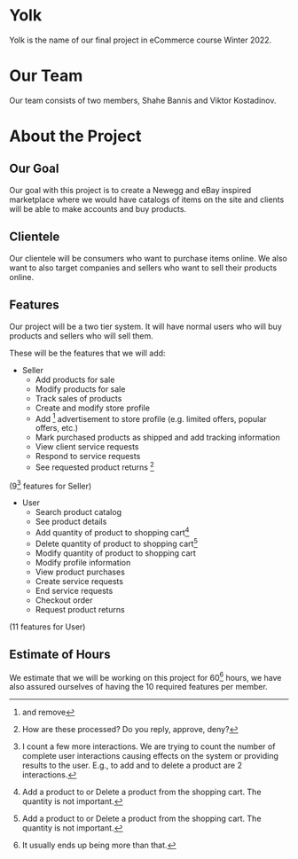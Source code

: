 # Yolk
Yolk is the name of our final project in eCommerce course Winter 2022.

# Our Team
Our team consists of two members, Shahe Bannis and Viktor Kostadinov.

# About the Project
## Our Goal
Our goal with this project is to create a Newegg and eBay inspired marketplace where we would have catalogs of items on the site and clients will be able to make accounts and buy products.

## Clientele
Our clientele will be consumers who want to purchase items online. We also want to also target companies and sellers who want to sell their products online.

## Features
Our project will be a two tier system. It will have normal users who will buy products and sellers who will sell them.

These will be the features that we will add:

- Seller
    - Add products for sale
    - Modify products for sale
    - Track sales of products
    - Create and modify store profile
    - Add [^1] advertisement to store profile (e.g. limited offers, popular offers, etc.)
    - Mark purchased products as shipped and add tracking information
    - View client service requests
    - Respond to service requests
    - See requested product returns [^2]
[^1]: and remove
[^2]: How are these processed? Do you reply, approve, deny?

(9[^3] features for Seller)
[^3]: I count a few more interactions. We are trying to count the number of complete user interactions causing effects on the system or providing results to the user. E.g., to add and to delete a product are 2 interactions.

- User
    - Search product catalog
    - See product details
    - Add quantity of product to shopping cart[^4]
    - Delete quantity of product to shopping cart[^4]
    - Modify quantity of product to shopping cart
    - Modify profile information
    - View product purchases
    - Create service requests
    - End service requests
    - Checkout order
    - Request product returns
[^4]: Add a product to or Delete a product from the shopping cart. The quantity is not important.

(11 features for User)

## Estimate of Hours
We estimate that we will be working on this project for 60[^5] hours, we have also assured ourselves of having the 10 required features per member.
[^5]: It usually ends up being more than that.
